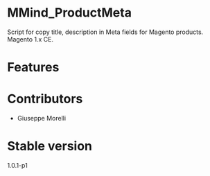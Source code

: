MMind_ProductMeta
==================

Script for copy title, description in Meta fields for Magento products.
Magento 1.x CE.

# Features


# Contributors
- Giuseppe Morelli

# Stable version

1.0.1-p1